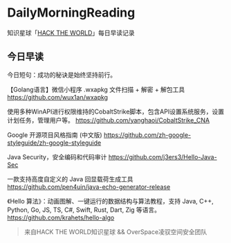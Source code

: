 # DailyMorningReading

知识星球「[HACK THE WORLD](https://public.zsxq.com/groups/225824414251.html)」每日早读记录

## 今日早读

今日短句：成功的秘诀是始终坚持前行。

【Golang语言】微信小程序 .wxapkg 文件扫描 + 解密 + 解包工具
https://github.com/wux1an/wxapkg

使用多种WinAPI进行权限维持的CobaltStrike脚本，包含API设置系统服务，设置计划任务，管理用户等。
https://github.com/yanghaoi/CobaltStrike_CNA

Google 开源项目风格指南 (中文版)
https://github.com/zh-google-styleguide/zh-google-styleguide

Java Security，安全编码和代码审计
https://github.com/j3ers3/Hello-Java-Sec

一款支持高度自定义的 Java 回显载荷生成工具
https://github.com/pen4uin/java-echo-generator-release

《Hello 算法》：动画图解、一键运行的数据结构与算法教程，支持 Java, C++, Python, Go, JS, TS, C#, Swift, Rust, Dart, Zig 等语言。
https://github.com/krahets/hello-algo

> 来自HACK THE WORLD知识星球 && OverSpace凌驭空间安全团队
